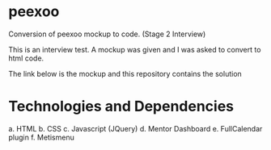 # peexoo
Conversion of peexoo mockup to code. (Stage 2 Interview)

This is an interview test. A mockup was given and I was asked to convert to html code.

The link below is the mockup and this repository contains the solution 

# Technologies and Dependencies

a. HTML
b. CSS
c. Javascript (JQuery)
d. Mentor Dashboard
e. FullCalendar plugin
f. Metismenu
